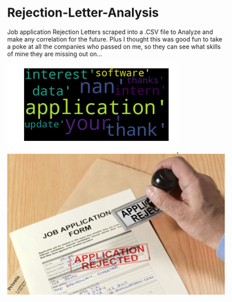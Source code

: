 # Rejection-Letter-Analysis
Job application Rejection Letters scraped into a .CSV file to Analyze and make any correlation for the future. Plus I thought this was good fun to take a poke at all the companies who passed on me, so they can see what skills of mine they are missing out on...

![title](images/wordcloud1.png), ![title](images/rejectedstampedpaperapp.JPG)

